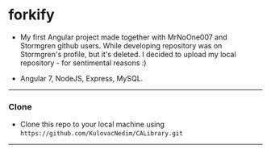 # forkify 


- My first Angular project made together with MrNoOne007 and Stormgren github users. While developing repository was on Stormgren's profile, but it's deleted. I decided to upload my local repository - for sentimental reasons :)



- Angular 7, NodeJS, Express, MySQL.


---

### Clone

- Clone this repo to your local machine using `https://github.com/KulovacNedim/CALibrary.git`

---